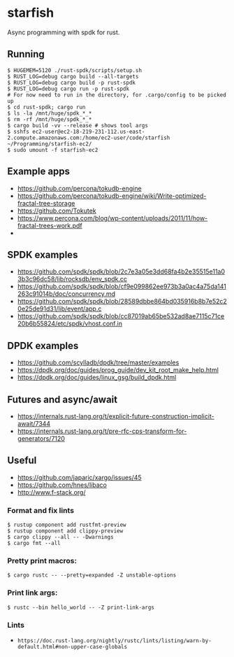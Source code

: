 # starfish

Async programming with spdk for rust.

## Running

```
$ HUGEMEM=5120 ./rust-spdk/scripts/setup.sh
$ RUST_LOG=debug cargo build --all-targets
$ RUST_LOG=debug cargo build -p rust-spdk
$ RUST_LOG=debug cargo run -p rust-spdk
# For now need to run in the directory, for .cargo/config to be picked up
$ cd rust-spdk; cargo run
$ ls -la /mnt/huge/spdk_*_*
$ rm -rf /mnt/huge/spdk_*_*
$ cargo build -vv --release # shows tool args
$ sshfs ec2-user@ec2-18-219-231-112.us-east-2.compute.amazonaws.com:/home/ec2-user/code/starfish ~/Programming/starfish-ec2/
$ sudo umount -f starfish-ec2
```

## Example apps

* https://github.com/percona/tokudb-engine
* https://github.com/percona/tokudb-engine/wiki/Write-optimized-fractal-tree-storage
* https://github.com/Tokutek
* https://www.percona.com/blog/wp-content/uploads/2011/11/how-fractal-trees-work.pdf
* 

## SPDK examples

- https://github.com/spdk/spdk/blob/2c7e3a05e3dd68fa4b2e35515e11a03b3c96dc58/lib/rocksdb/env_spdk.cc
- https://github.com/spdk/spdk/blob/cf9e099862ee973b3a0ac4a75da141263c91014b/doc/concurrency.md
- https://github.com/spdk/spdk/blob/28589dbbe864bd035916b8b7e52c20e25de91d31/lib/event/app.c
- https://github.com/spdk/spdk/blob/cc87019ab65be532ad8ae7115c71ce20b6b55824/etc/spdk/vhost.conf.in

## DPDK examples

- https://github.com/scylladb/dpdk/tree/master/examples
- https://dpdk.org/doc/guides/prog_guide/dev_kit_root_make_help.html
- https://dpdk.org/doc/guides/linux_gsg/build_dpdk.html

## Futures and async/await

- https://internals.rust-lang.org/t/explicit-future-construction-implicit-await/7344
- https://internals.rust-lang.org/t/pre-rfc-cps-transform-for-generators/7120

## Useful

- https://github.com/japaric/xargo/issues/45
- https://github.com/hnes/libaco
- http://www.f-stack.org/

### Format and fix lints

```
$ rustup component add rustfmt-preview
$ rustup component add clippy-preview
$ cargo clippy --all -- -Dwarnings
$ cargo fmt --all
```

### Pretty print macros:

```
$ cargo rustc -- --pretty=expanded -Z unstable-options
```

### Print link args:

```
$ rustc --bin hello_world -- -Z print-link-args
```

### Lints

- `https://doc.rust-lang.org/nightly/rustc/lints/listing/warn-by-default.html#non-upper-case-globals`
